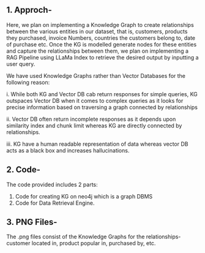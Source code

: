 ## 1. Approch-

   Here, we plan on implementing a Knowledge Graph to create relationships between the various entities in our dataset, that is, customers, products they purchased, invoice Numbers, countries the customers belong to, date of purchase etc.  Once the KG is modelled generate nodes for these entities and capture the relationships between them, we plan on implementing a RAG Pipeline using LLaMa Index to retrieve the desired output by inputting a user query.
   
We have used Knowledge Graphs rather than Vector Databases for the following reason:

i. While both KG and Vector DB cab return responses for simple queries, KG outspaces Vector DB when it comes to complex queries as it looks for precise information based on traversing a graph connected by relationships

ii. Vector DB often return incomplete responses as it depends upon similarity index  and chunk limit whereas KG are directly connected by relationships.

iii. KG have a human readable representation of data whereas vector DB acts as a black box and increases hallucinations.



## 2. Code-
  The code provided includes 2 parts:
1. Code for creating KG on neo4j which is a graph DBMS
2. Code for Data Retrieval Engine.


## 3. PNG Files-

The .png files consist of the Knowledge Graphs for the relationships- customer located in, product popular in, purchased by, etc. 

